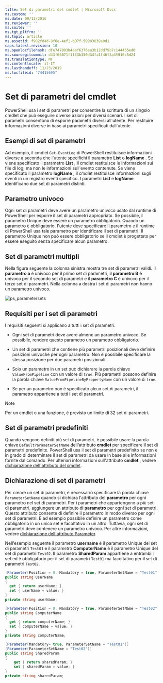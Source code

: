 ```yaml
---
title: Set di parametri del cmdlet | Microsoft Docs
ms.custom: ''
ms.date: 09/13/2016
ms.reviewer: ''
ms.suite: ''
ms.tgt_pltfrm: ''
ms.topic: article
ms.assetid: f902fd4d-8f6e-4ef1-b07f-59983039a0d1
caps.latest.revision: 10
ms.openlocfilehash: dfe747893b4aef6376ea3b12dd79b7c144455ed0
ms.sourcegitcommit: d43f66071f1f33b350d34fa1f46f3a35910c5d24
ms.translationtype: MT
ms.contentlocale: it-IT
ms.lasthandoff: 11/23/2019
ms.locfileid: "74415695"
---
```

# <a name="cmdlet-parameter-sets"></a>Set di parametri del cmdlet

PowerShell usa i set di parametri per consentire la scrittura di un singolo cmdlet che può eseguire diverse azioni per diversi scenari. I set di parametri consentono di esporre parametri diversi all'utente. Per restituire informazioni diverse in base ai parametri specificati dall'utente.

## <a name="examples-of-parameter-sets"></a>Esempi di set di parametri

Ad esempio, il cmdlet `Get-EventLog` di PowerShell restituisce informazioni diverse a seconda che l'utente specifichi il parametro **List** o **logName** . Se viene specificato il parametro **List** , il cmdlet restituisce le informazioni sui file di log, ma non le informazioni sull'evento contenute. Se viene specificato il parametro **logName** , il cmdlet restituisce informazioni sugli eventi in un registro eventi specifico. I parametri **List** e **logName** identificano due set di parametri distinti.

## <a name="unique-parameter"></a>Parametro univoco

Ogni set di parametri deve avere un parametro univoco usato dal runtime di PowerShell per esporre il set di parametri appropriato. Se possibile, il parametro Unique deve essere un parametro obbligatorio. Quando un parametro è obbligatorio, l'utente deve specificare il parametro e il runtime di PowerShell usa tale parametro per identificare il set di parametri. Il parametro Unique non può essere obbligatorio se il cmdlet è progettato per essere eseguito senza specificare alcun parametro.

## <a name="multiple-parameter-sets"></a>Set di parametri multipli

Nella figura seguente la colonna sinistra mostra tre set di parametri validi. Il **parametro a** è univoco per il primo set di parametri, il **parametro B** è univoco per il secondo set di parametri e il **parametro C** è univoco per il terzo set di parametri. Nella colonna a destra i set di parametri non hanno un parametro univoco.

![ps_parametersets](../media/ps-parametersets.gif)

## <a name="parameter-set-requirements"></a>Requisiti per i set di parametri

I requisiti seguenti si applicano a tutti i set di parametri.

- Ogni set di parametri deve avere almeno un parametro univoco. Se possibile, rendere questo parametro un parametro obbligatorio.

- Un set di parametri che contiene più parametri posizionali deve definire posizioni univoche per ogni parametro. Non è possibile specificare la stessa posizione per due parametri posizionali.

- Solo un parametro in un set può dichiarare la parola chiave `ValueFromPipeline` con un valore di `true`.
  Più parametri possono definire la parola chiave `ValueFromPipelineByPropertyName` con un valore di `true`.

- Se per un parametro non è specificato alcun set di parametri, il parametro appartiene a tutti i set di parametri.

> [!NOTE]
> Per un cmdlet o una funzione, è previsto un limite di 32 set di parametri.

## <a name="default-parameter-sets"></a>Set di parametri predefiniti

Quando vengono definiti più set di parametri, è possibile usare la parola chiave `DefaultParameterSetName` dell'attributo **cmdlet** per specificare il set di parametri predefinito. PowerShell usa il set di parametri predefinito se non è in grado di determinare il set di parametri da usare in base alle informazioni fornite dal comando. Per ulteriori informazioni sull'attributo **cmdlet** , vedere [dichiarazione dell'attributo del cmdlet](./cmdlet-attribute-declaration.md).

## <a name="declaring-parameter-sets"></a>Dichiarazione di set di parametri

Per creare un set di parametri, è necessario specificare la parola chiave `ParameterSetName` quando si dichiara l'attributo del **parametro** per ogni parametro nel set di parametri. Per i parametri che appartengono a più set di parametri, aggiungere un attributo di **parametro** per ogni set di parametri. Questo attributo consente di definire il parametro in modo diverso per ogni set di parametri. È ad esempio possibile definire un parametro come obbligatorio in un unico set e facoltativo in un altro. Tuttavia, ogni set di parametri deve contenere un parametro univoco. Per altre informazioni, vedere [dichiarazione dell'attributo Parameter](parameter-attribute-declaration.md).

Nell'esempio seguente il parametro **username** è il parametro Unique del set di parametri `Test01` e il parametro **ComputerName** è il parametro Unique del set di parametri `Test02`. Il parametro **SharedParam** appartiene a entrambi i set ed è obbligatorio per il set di parametri `Test01` ma facoltativo per il set di parametri `Test02`.

```csharp
[Parameter(Position = 0, Mandatory = true, ParameterSetName = "Test01")]
public string UserName
{
  get { return userName; }
  set { userName = value; }
}
private string userName;

[Parameter(Position = 0, Mandatory = true, ParameterSetName = "Test02")]
public string ComputerName
{
  get { return computerName; }
  set { computerName = value; }
}
private string computerName;

[Parameter(Mandatory= true, ParameterSetName = "Test01")]
[Parameter(ParameterSetName = "Test02")]
public string SharedParam
{
    get { return sharedParam; }
    set { sharedParam = value; }
}
private string sharedParam;
```
